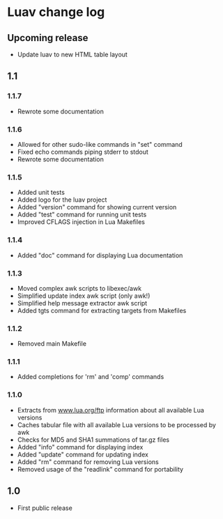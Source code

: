 # Luav change log

## Upcoming release

* Update luav to new HTML table layout

## 1.1

### 1.1.7

* Rewrote some documentation

### 1.1.6

* Allowed for other sudo-like commands in "set" command
* Fixed echo commands piping stderr to stdout
* Rewrote some documentation

### 1.1.5

* Added unit tests
* Added logo for the luav project
* Added "version" command for showing current version
* Added "test" command for running unit tests
* Improved CFLAGS injection in Lua Makefiles

### 1.1.4

* Added "doc" command for displaying Lua documentation

### 1.1.3

* Moved complex awk scripts to libexec/awk
* Simplified update index awk script (only awk!)
* Simplified help message extractor awk script
* Added tgts command for extracting targets from Makefiles

### 1.1.2

* Removed main Makefile

### 1.1.1

* Added completions for 'rm' and 'comp' commands

### 1.1.0

* Extracts from www.lua.org/ftp information about all available Lua versions
* Caches tabular file with all available Lua versions to be processed by awk
* Checks for MD5 and SHA1 summations of tar.gz files
* Added "info" command for displaying index
* Added "update" command for updating index
* Added "rm" command for removing Lua versions
* Removed usage of the "readlink" command for portability

## 1.0

* First public release
